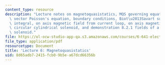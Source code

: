 ```yaml
---
content_type: resource
description: "Lecture notes on magnetoquasistatics, MQS governing equations, uniqueness,\
  \ vector Poisson's equation, boundary conditions, Biot\u2013Savart superposition\
  \ integral, on axis magnetic field from current loop, on axis magnetic field of\
  \ circular cylindrical solenoid, and demonstration 8.2.1 fields of a circular cylindrical\
  \ solenoid."
file: https://ol-ocw-studio-app-qa.s3.amazonaws.com/courses/6-641-electromagnetic-fields-forces-and-motion-spring-2009/8d65adb72415fcb09b5ea67dcd66356b_MIT6_641s09_lec06.pdf
file_type: application/pdf
resourcetype: Document
title: 'Lecture 6: Magnetoquasistatics'
uid: 8d65adb7-2415-fcb0-9b5e-a67dcd66356b
---
```

